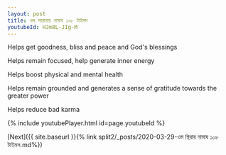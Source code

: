 ```yaml
---
layout: post
title: ওম সারানায় নামায ১০৮ টাইমস
youtubeId: HJm8L-JIg-M
---
```

 
 
Helps get goodness, bliss and peace and God's blessings
 
Helps remain focused, help generate inner energy 
 
Helps boost physical and mental health 
 
Helps remain grounded and generates a sense of gratitude towards the greater power 
 
Helps reduce bad karma
 
 
 
 


{% include youtubePlayer.html id=page.youtubeId %}
 
[Next]({{ site.baseurl }}{% link  split2/_posts/2020-03-29-ওম স্থিরায় নামায ১০৮ টাইমস.md%})
 
